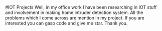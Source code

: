 #IOT Projects
Well, in my office work I have been researching in IOT stuff and involvement in making home intruder detection system. All the problems which I come across
are mention in my project. If you are interested you can gasp code and give me star. Thank you.
